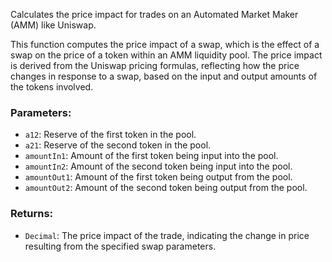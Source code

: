 Calculates the price impact for trades on an Automated Market Maker (AMM) like Uniswap.

This function computes the price impact of a swap, which is the effect of a swap on the price of a token within 
an AMM liquidity pool. The price impact is derived from the Uniswap pricing formulas, reflecting how the price changes 
in response to a swap, based on the input and output amounts of the tokens involved.

### Parameters:
- `a12`: Reserve of the first token in the pool.
- `a21`: Reserve of the second token in the pool.
- `amountIn1`: Amount of the first token being input into the pool.
- `amountIn2`: Amount of the second token being input into the pool.
- `amountOut1`: Amount of the first token being output from the pool.
- `amountOut2`: Amount of the second token being output from the pool.

### Returns:
- `Decimal`: The price impact of the trade, indicating the change in price resulting from the specified swap parameters.